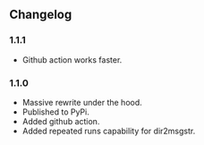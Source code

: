 ## Changelog

### 1.1.1
- Github action works faster.

### 1.1.0
- Massive rewrite under the hood.
- Published to PyPi.
- Added github action.
- Added repeated runs capability for dir2msgstr.
